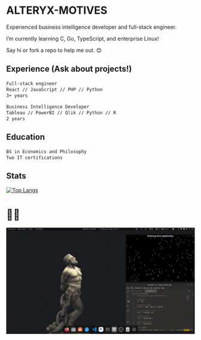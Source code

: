 # ALTERYX-MOTIVES

Experienced business intelligence developer and full-stack engineer.

I’m currently learning C, Go, TypeScript, and enterprise Linux!

Say hi or fork a repo to help me out. 😊

## Experience (Ask about projects!)

```
Full-stack engineer
React // JavaScript // PHP // Python
3+ years
```
```
Business Intelligence Developer
Tableau // PowerBI // Qlik // Python // R 
2 years
```
## Education
```
BS in Economics and Philosophy
Two IT certifications
```

## Stats
[![Top Langs](https://github-readme-stats.vercel.app/api/top-langs/?username=alteryx-motives&layout=compact&theme=gruvbox)](https://github.com/anuraghazra/github-readme-stats)

# 🍚🍚
![](https://github.com/Alteryx-Motives/Alteryx-Motives/blob/main/output-rice-exp-1200.gif)
